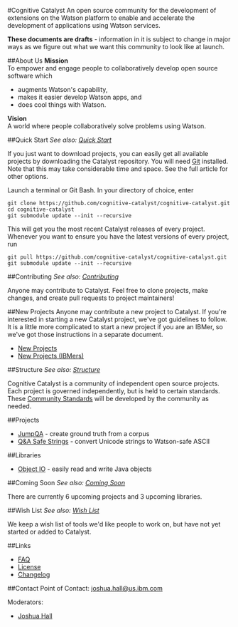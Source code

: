 #Cognitive Catalyst
An open source community for the development of extensions on the Watson platform to enable and accelerate the development of applications using Watson services. 

**These documents are drafts** - information in it is subject to change in major ways as we figure out what we want this community to look like at launch.

##About Us
**Mission**  
To empower and engage people to collaboratively develop open source software which
* augments Watson's capability,
* makes it easier develop Watson apps, and
* does cool things with Watson.

**Vision**  
A world where people collaboratively solve problems using Watson.

##Quick Start
*See also: [Quick Start](QuickStart.md)*

If you just want to download projects, you can easily get all available projects by downloading the Catalyst repository. You will need [Git](https://git-scm.com/downloads) installed. Note that this may take considerable time and space. See the full article for other options.

Launch a terminal or Git Bash. In your directory of choice, enter
```
git clone https://github.com/cognitive-catalyst/cognitive-catalyst.git
cd cognitive-catalyst
git submodule update --init --recursive
```
This will get you the most recent Catalyst releases of every project. Whenever you want to ensure you have the latest versions of every project, run
```
git pull https://github.com/cognitive-catalyst/cognitive-catalyst.git
git submodule update --init --recursive
```

##Contributing
*See also: [Contributing](contributing.md)*

Anyone may contribute to Catalyst. Feel free to clone projects, make changes, and create pull requests to project maintainers! 

##New Projects
Anyone may contribute a new project to Catalyst. If you're interested in starting a new Catalyst project, we've got guidelines to follow. It is a little more complicated to start a new project if you are an IBMer, so we've got those instructions in a separate document.

* [New Projects](NewProjects.md)
* [New Projects (IBMers)](NewProjectsIBM.md)

##Structure
*See also: [Structure](Structure.md)*

Cognitive Catalyst is a community of independent open source projects. Each project is governed independently, but is held to certain standards. These [Community Standards](CommunityStandards.md) will be developed by the community as needed.

##Projects
* [JumpQA](https://github.com/cognitive-catalyst/jump-qa) - create ground truth from a corpus
* [Q&A Safe Strings](https://github.com/cognitive-catalyst/qa-safe-strings) - convert Unicode strings to Watson-safe ASCII

##Libraries
* [Object IO](https://github.com/cognitive-catalyst/object-io) - easily read and write Java objects

##Coming Soon
*See also: [Coming Soon](ComingSoon.md)*

There are currently 6 upcoming projects and 3 upcoming libraries.

##Wish List
*See also: [Wish List](Wishlist.md)*

We keep a wish list of tools we'd like people to work on, but have not yet started or added to Catalyst.

##Links
* [FAQ](faq.md)
* [License](LICENSE.md)
* [Changelog](CHANGELOG.md)

##Contact
Point of Contact: [joshua.hall@us.ibm.com](mailto:joshua.hall@us.ibm.com)

Moderators:
- [Joshua Hall](mailto:joshua.hall@us.ibm.com)
